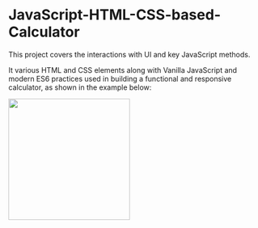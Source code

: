 # JavaScript-HTML-CSS-based-Calculator

This project covers the interactions with UI and key JavaScript methods.

It various HTML and CSS elements along with Vanilla JavaScript and modern ES6 practices used in building a functional and responsive calculator, as shown in the example below:

<img src="data/test.gif" height="240" >
